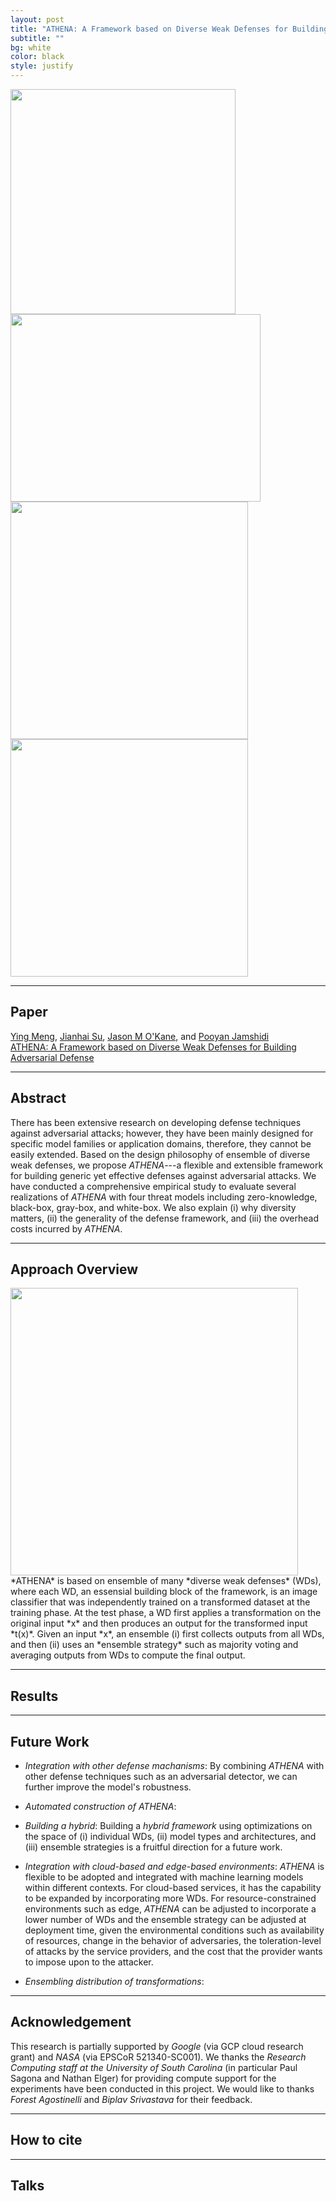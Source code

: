 ```yaml
---
layout: post
title: "ATHENA: A Framework based on Diverse Weak Defenses for Building Adversarial Defense"
subtitle: ""
bg: white
color: black
style: justify
---
```


<div class="row">
    <img src="{{ site.baseurl }}/img/posts/samples_cifar100_zk.png" width="360" height="auto" />
    <img src="{{ site.baseurl }}/img/posts/samples_cifar100_wb.png" width="400" height="300" />
    <img src="{{ site.baseurl }}/img/posts/samples_cifar100_bb_l2.png" width="380" />
    <img src="{{ site.baseurl }}/img/posts/samples_cifar100_bb_linf.png" width="380" />
</div>

--------
## Paper
[Ying Meng](https://meng2010.github.io/), [Jianhai Su](https://oceank.github.io/), [Jason M O'Kane](https://www.cse.sc.edu/~jokane/), and [Pooyan
 Jamshidi](https://pooyanjamshidi.github.io/) \
[ATHENA: A Framework based on Diverse Weak Defenses for Building Adversarial Defense](https://arxiv.org/pdf/2001.00308.pdf)

--------
## Abstract
There has been extensive research on developing defense techniques against adversarial attacks; however, they have been mainly designed for specific model families or application domains, therefore, they cannot be easily extended. Based on the design philosophy of ensemble of diverse weak defenses, we propose *ATHENA*---a flexible and extensible framework for building generic yet effective defenses against adversarial attacks. We have conducted a comprehensive empirical study to evaluate several realizations of *ATHENA* with four threat models including zero-knowledge, black-box, gray-box, and white-box. We also explain (i) why diversity matters, (ii) the generality of the defense framework, and (iii) the overhead costs incurred by *ATHENA*.


--------
## Approach Overview
<div>
    <img src="{{ site.baseurl }}/img/posts/athena_fwk_test.png" width="460" height="auto" />
</div>
*ATHENA* is based on ensemble of many *diverse weak defenses* (WDs), where each WD, an essensial building block of the framework, is an image classifier that was independently trained on a transformed dataset at the training phase. At the test phase, a WD first applies a transformation on the original input *x* and then produces an output for the transformed input *t(x)*. Given an input *x*, an ensemble (i) first collects outputs from all WDs, and then (ii) uses an *ensemble strategy* such as majority voting and averaging outputs from WDs to compute the final output.


--------
## Results





--------
## Future Work
- *Integration with other defense machanisms*: By combining *ATHENA* with other defense techniques such as an adversarial detector, we can further improve the model's robustness.

- *Automated construction of ATHENA*: 

- *Building a hybrid*: Building a *hybrid framework* using optimizations on the space of (i) individual WDs, (ii) model types and architectures, and (iii) ensemble strategies is a fruitful direction for a future work.

- *Integration with cloud-based and edge-based environments*: *ATHENA* is flexible to be adopted and integrated with machine learning models within different contexts. For cloud-based services, it has the capability to be expanded by incorporating more WDs. For resource-constrained environments such as edge, *ATHENA* can be adjusted to incorporate a lower number of WDs and the ensemble strategy can be adjusted at deployment time, given the environmental conditions such as availability of resources, change in the behavior of adversaries, the toleration-level of attacks by the service providers, and the cost that the provider wants to impose upon to the attacker.

- *Ensembling distribution of transformations*: 


--------
## Acknowledgement
This research is partially supported by *Google* (via GCP cloud research grant) and *NASA* (via EPSCoR 521340-SC001). We thanks the *Research Computing staff at the University of South Carolina* (in particular Paul Sagona and Nathan Elger) for providing compute support for the experiments have been conducted in this project. We would like to thanks *Forest Agostinelli* and *Biplav Srivastava* for their feedback. 



--------
## How to cite





--------
## Talks
